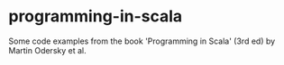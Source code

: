 # programming-in-scala
Some code examples from the book 'Programming in Scala' (3rd ed) by Martin Odersky et al.
